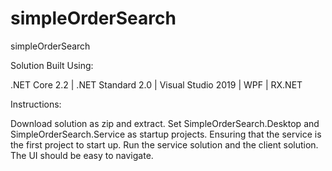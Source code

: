# simpleOrderSearch
simpleOrderSearch

Solution Built Using:

.NET Core 2.2 |
.NET Standard 2.0 |
Visual Studio 2019 |
WPF |
RX.NET 


Instructions:

Download solution as zip and extract. 
Set SimpleOrderSearch.Desktop and SimpleOrderSearch.Service as startup projects. Ensuring that the service is the first project to start up.
Run the service solution and the client solution.
The UI should be easy to navigate. 

